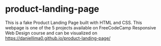 # product-landing-page

This is a fake Product Landing Page built with HTML and CSS.
This webpage is one of the 5 projects available on FreeCodeCamp Responsive Web Design course
and can be visualized on https://daniellima0.github.io/product-landing-page/
